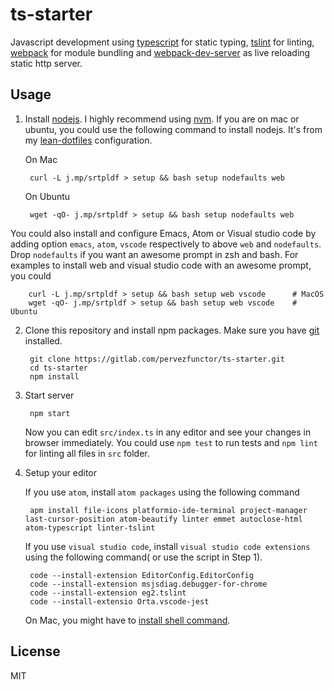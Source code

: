 # ts-starter

Javascript development using [typescript](https://www.typescriptlang.org/) for static typing, [tslint](https://palantir.github.io/tslint) for linting, [webpack](http://webpack.github.io/docs/) for module bundling and [webpack-dev-server](https://webpack.github.io/docs/webpack-dev-server.html) as live reloading static http server.

## Usage

1. Install [nodejs](https://nodejs.org/en/). I highly recommend using [nvm](https://github.com/creationix/nvm). If you are on mac or ubuntu, you could use the following command to install nodejs. It's from my [lean-dotfiles](https://gitlab.com/seartipy/lean-dotfiles) configuration.

    On Mac

        curl -L j.mp/srtpldf > setup && bash setup nodefaults web

    On Ubuntu

        wget -qO- j.mp/srtpldf > setup && bash setup nodefaults web

You could also install and configure Emacs, Atom or Visual studio code by adding option `emacs`, `atom`, `vscode` respectively to above `web` and `nodefaults`. Drop `nodefaults` if you want an awesome prompt in zsh and bash. For examples to install web and visual studio code with an awesome prompt, you could

        curl -L j.mp/srtpldf > setup && bash setup web vscode      # MacOS
        wget -qO- j.mp/srtpldf > setup && bash setup web vscode    # Ubuntu

2. Clone this repository and install npm packages. Make sure you have [git](https://git-scm.com/) installed.

        git clone https://gitlab.com/pervezfunctor/ts-starter.git
        cd ts-starter
        npm install

3. Start server

        npm start

    Now you can edit `src/index.ts` in any editor and see your changes in browser immediately. You could use `npm test` to run tests and `npm lint` for linting all files in `src` folder.

4. Setup your editor

    If you use `atom`, install `atom packages` using the following command

        apm install file-icons platformio-ide-terminal project-manager last-cursor-position atom-beautify linter emmet autoclose-html atom-typescript linter-tslint

    If you use `visual studio code`, install `visual studio code extensions`  using the following command( or use the script in Step 1).

        code --install-extension EditorConfig.EditorConfig
        code --install-extension msjsdiag.debugger-for-chrome
        code --install-extension eg2.tslint
        code --install-extensio Orta.vscode-jest

    On Mac, you might have to [install shell command](https://code.visualstudio.com/docs/setup/mac).

## License

MIT
